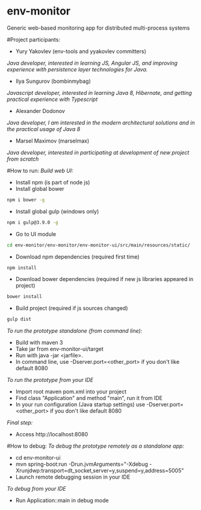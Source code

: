 # env-monitor
Generic web-based monitoring app for distributed multi-process systems

#Project participants:

- Yury Yakovlev (env-tools and yyakovlev committers)

*Java developer, interested in learning JS, Angular JS, and improving experience with persistence layer technologies for Java.*

- Ilya Sungurov (bombinmybag)

*Javascript developer, interested in learning Java 8, Hibernate, and getting practical experience with Typescript*

- Alexander Dodonov

*Java developer, I am interested in the modern architectural solutions and in the practical usage of Java 8*

- Marsel Maximov (marselmax)

*Java developer, interested in participating at development of new project from scratch*

#How to run:
*Build web UI:*
- Install npm (is part of node js)
- Install global bower
```sh
npm i bower -g
```
- Install global gulp (windows only)
```sh
npm i gulp@3.9.0 -g
```
- Go to UI module
```sh
cd env-monitor/env-monitor/env-monitor-ui/src/main/resources/static/
```
- Download npm dependencies (required first time)
```sh
npm install
```
- Download bower dependencies (required if new js libraries appeared in project)
```sh
bower install
```
- Build project (required if js sources changed)
```sh
gulp dist
```

*To run the prototype standalone (from command line):*
- Build with maven 3
- Take jar from env-monitor-ui/target
- Run with java -jar &lt;jarfile&gt;. 
- In command line, use -Dserver.port=&lt;other_port&gt; if you don't like default 8080

*To run the prototype from your IDE*
- Import root maven pom.xml into your project
- Find class "Application" and method "main", run it from IDE 
- In your run configuration (Java startup settings) use -Dserver.port=&lt;other_port&gt; if you don't like default 8080

*Final step:*
- Access http://localhost:8080

#How to debug:
*To debug the prototype remotely as a standalone app:*
 - cd env-monitor-ui
 - mvn spring-boot:run -Drun.jvmArguments="-Xdebug -Xrunjdwp:transport=dt_socket,server=y,suspend=y,address=5005"
 - Launch remote debugging session in your IDE
 
*To debug from your IDE*
 - Run Application::main in debug mode
